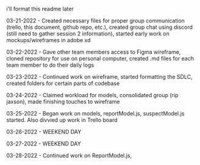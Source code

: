i'll format this readme later

03-21-2022 - Created necessary files for proper group communication (trello, this document, github repo, etc.), created group chat using discord (still need to gather session 2 information), started early work on mockups/wireframes in adobe xd

03-22-2022 - Gave other team members access to Figma wireframe, cloned repository for use on personal computer, created .md files for each team member to do their daily logs

03-23-2022 - Continued work on wireframe, started formatting the SDLC, created folders for certain parts of codebase

03-24-2022 - Claimed workload for models, consolidated group (rip jaxson), made finishing touches to wireframe

03-25-2022 - Began work on models, reportModel.js, suspectModel.js started. Also divvied up work in Trello board

03-26-2022 - WEEKEND DAY

03-27-2022 - WEEKEND DAY

03-28-2022 - Continued work on ReportModel.js,